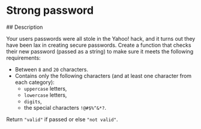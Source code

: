 # Strong password

## Description

Your users passwords were all stole in the Yahoo! hack, and it turns out they have been lax in creating secure passwords. Create a function that checks their new password (passed as a string) to make sure it meets the following requirements:

* Between `8` and `20` characters.
* Contains only the following characters (and at least one character from each category):
  * `uppercase` letters,
  * `lowercase` letters,
  * `digits`,
  * the special characters `!@#$%^&*?`.

Return `"valid"` if passed or else `"not valid"`.
